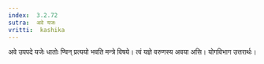 ```yaml
---
index:  3.2.72
sutra:  अवे यजः
vritti:  kashika 
---
```


अवे उपपदे यजेः धातोः ण्विन् प्रत्ययो भवति मन्त्रे विषये। त्वं यज्ञे वरुणस्य अवया असि। योगविभाग उत्तरार्थः।

